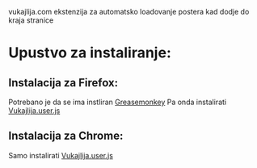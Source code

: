 vukajlija.com ekstenzija za automatsko loadovanje postera kad dodje do kraja stranice



Upustvo za instaliranje:
=======================

Instalacija za Firefox:
-----------------------

Potrebano je da se ima instliran  [Greasemonkey](https://addons.mozilla.org/en-US/firefox/addon/greasemonkey/)
Pa onda instalirati [Vukajlija.user.js](https://github.com/feroc1ty/vukajlija-script/raw/master/vukajlija.user.js)


Instalacija za Chrome:
----------------------

Samo instalirati  [Vukajlija.user.js](https://github.com/feroc1ty/vukajlija-script/raw/master/vukajlija.user.js)